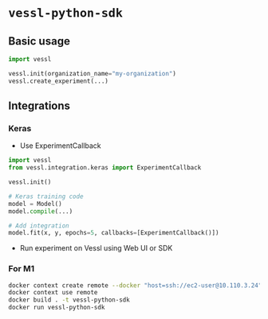 # `vessl-python-sdk`

## Basic usage

```python
import vessl

vessl.init(organization_name="my-organization")
vessl.create_experiment(...)
```

## Integrations

### Keras

- Use ExperimentCallback

```python
import vessl
from vessl.integration.keras import ExperimentCallback

vessl.init()

# Keras training code
model = Model()
model.compile(...)

# Add integration
model.fit(x, y, epochs=5, callbacks=[ExperimentCallback()])
```

- Run experiment on Vessl using Web UI or SDK


### For M1
```bash
docker context create remote --docker "host=ssh://ec2-user@10.110.3.24"
docker context use remote
docker build . -t vessl-python-sdk
docker run vessl-python-sdk
```
